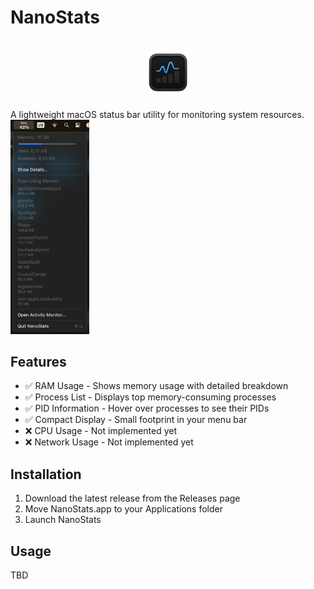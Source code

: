 # NanoStats
<h1 align="center">
   <img src="nanostats.png" width="13%" height="13%" alt="nanostats logo" title="nanostats logo">
</h1>
A lightweight macOS status bar utility for monitoring system resources.

<img src="nanostats-ram.png" alt="nanostats ram menu bar" width="25%" height="25%">

## Features

- ✅ RAM Usage - Shows memory usage with detailed breakdown
- ✅ Process List - Displays top memory-consuming processes
- ✅ PID Information - Hover over processes to see their PIDs
- ✅ Compact Display - Small footprint in your menu bar
- ❌ CPU Usage - Not implemented yet
- ❌ Network Usage - Not implemented yet

## Installation

1. Download the latest release from the Releases page
2. Move NanoStats.app to your Applications folder
3. Launch NanoStats

## Usage

TBD
